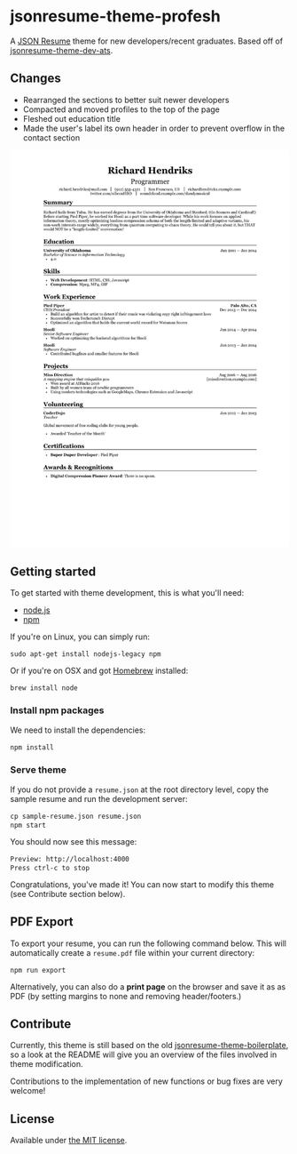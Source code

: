 # jsonresume-theme-profesh

A [JSON Resume](http://jsonresume.org/) theme for new developers/recent graduates. Based off of [jsonresume-theme-dev-ats](https://www.npmjs.org/package/jsonresume-theme-dev-ats).

## Changes

- Rearranged the sections to better suit newer developers
- Compacted and moved profiles to the top of the page
- Fleshed out education title
- Made the user's label its own header in order to prevent overflow in the contact section

<p align="center">
  <kbd>
    <img src="https://github.com/zachariahwatson/jsonresume-theme-profesh/blob/main/resume.png?raw=true" alt="Sample Resume"/>
  </kbd>
</p>

## Getting started

To get started with theme development, this is what you'll need:

- [node.js](http://howtonode.org/how-to-install-nodejs)
- [npm](http://howtonode.org/introduction-to-npm)

If you're on Linux, you can simply run:

```
sudo apt-get install nodejs-legacy npm
```

Or if you're on OSX and got [Homebrew](http://brew.sh/) installed:

```
brew install node
```

### Install npm packages

We need to install the dependencies:

```bash
npm install
```

### Serve theme

If you do not provide a `resume.json` at the root directory level, copy the sample resume and run the development server:

```
cp sample-resume.json resume.json
npm start
```

You should now see this message:

```
Preview: http://localhost:4000
Press ctrl-c to stop
```

Congratulations, you've made it! You can now start to modify this theme (see Contribute section below).

## PDF Export

To export your resume, you can run the following command below. This will automatically create a `resume.pdf` file within your current directory:

```
npm run export
```

Alternatively, you can also do a **print page** on the browser and save it as as PDF (by setting margins to none and removing header/footers.)

## Contribute

Currently, this theme is still based on the old [jsonresume-theme-boilerplate](https://github.com/jsonresume/jsonresume-theme-boilerplate), so a look at the README will give you an overview of the files involved in theme modification.

Contributions to the implementation of new functions or bug fixes are very welcome!

## License

Available under [the MIT license](http://mths.be/mit).
